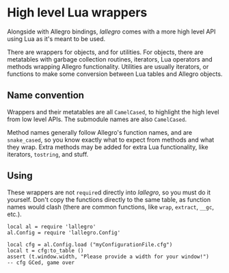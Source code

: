 High level Lua wrappers
=======================
Alongside with Allegro bindings, _lallegro_ comes with a more high level API
using Lua as it's meant to be used.

There are wrappers for objects, and for utilities. For objects, there are
metatables with garbage collection routines, iterators, Lua operators and
methods wrapping Allegro functionality. Utilities are usually iterators, or
functions to make some conversion between Lua tables and Allegro objects.


Name convention
---------------
Wrappers and their metatables are all `CamelCased`, to highlight the high level
from low level APIs. The submodule names are also `CamelCased`.

Method names generally follow Allegro's function names, and are `snake_cased`,
so you know exactly what to expect from methods and what they wrap. Extra
methods may be added for extra Lua functionality, like iterators, `tostring`,
and stuff.


Using
-----
These wrappers are not `require`d directly into _lallegro_, so you must do
it yourself. Don't copy the functions directly to the same table, as function
names would clash (there are common functions, like `wrap`, `extract`, `__gc`,
etc.).

```
local al = require 'lallegro'
al.Config = require 'lallegro.Config'

local cfg = al.Config.load ("myConfigurationFile.cfg")
local t = cfg:to_table ()
assert (t.window.width, "Please provide a width for your window!")
-- cfg GCed, game over
```
